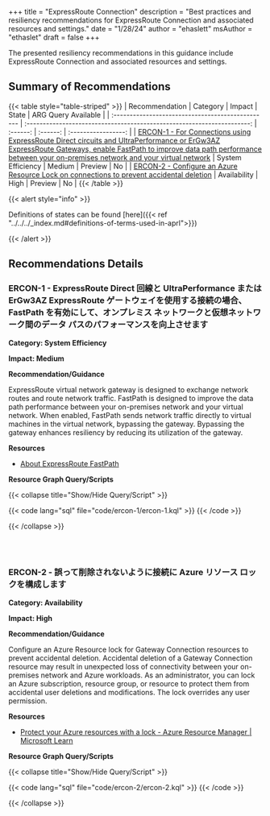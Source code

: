 +++
title = "ExpressRoute Connection"
description = "Best practices and resiliency recommendations for ExpressRoute Connection and associated resources and settings."
date = "1/28/24"
author = "ehaslett"
msAuthor = "ethaslet"
draft = false
+++

The presented resiliency recommendations in this guidance include ExpressRoute Connection and associated resources and settings.

## Summary of Recommendations

{{< table style="table-striped" >}}
| Recommendation | Category | Impact | State | ARG Query Available |
| :------------------------------------------------ | :---------------------------------------------------------------------: | :------: | :------: | :-----------------: |
| [ERCON-1 - For Connections using ExpressRoute Direct circuits and UltraPerformance or ErGw3AZ ExpressRoute Gateways, enable FastPath to improve data path performance between your on-premises network and your virtual network](#ercon-1---for-connections-using-expressroute-direct-circuits-and-ultraperformance-or-ergw3az-expressroute-gateways-enable-fastpath-to-improve-data-path-performance-between-your-on-premises-network-and-your-virtual-network) | System Efficiency | Medium | Preview | No |
| [ERCON-2 - Configure an Azure Resource Lock on connections to prevent accidental deletion](#ercon-2---configure-an-azure-resource-lock-on-connections-to-prevent-accidental-deletion) | Availability | High | Preview | No |
{{< /table >}}

{{< alert style="info" >}}

Definitions of states can be found [here]({{< ref "../../../_index.md#definitions-of-terms-used-in-aprl">}})

{{< /alert >}}

## Recommendations Details

### ERCON-1 - ExpressRoute Direct 回線と UltraPerformance または ErGw3AZ ExpressRoute ゲートウェイを使用する接続の場合、FastPath を有効にして、オンプレミス ネットワークと仮想ネットワーク間のデータ パスのパフォーマンスを向上させます

**Category: System Efficiency**

**Impact: Medium**

**Recommendation/Guidance**

ExpressRoute virtual network gateway is designed to exchange network routes and route network traffic. FastPath is designed to improve the data path performance between your on-premises network and your virtual network. When enabled, FastPath sends network traffic directly to virtual machines in the virtual network, bypassing the gateway. Bypassing the gateway enhances resiliency by reducing its utilization of the gateway.

**Resources**

- [About ExpressRoute FastPath](https://learn.microsoft.com/ja-jp/azure/expressroute/about-fastpath)

**Resource Graph Query/Scripts**

{{< collapse title="Show/Hide Query/Script" >}}

{{< code lang="sql" file="code/ercon-1/ercon-1.kql" >}} {{< /code >}}

{{< /collapse >}}

<br><br>

### ERCON-2 - 誤って削除されないように接続に Azure リソース ロックを構成します

**Category: Availability**

**Impact: High**

**Recommendation/Guidance**

Configure an Azure Resource lock for Gateway Connection resources to prevent accidental deletion. Accidental deletion of a Gateway Connection resource may result in unexpected loss of connectivity between your on-premises network and Azure workloads. As an administrator, you can lock an Azure subscription, resource group, or resource to protect them from accidental user deletions and modifications. The lock overrides any user permission.

**Resources**

- [Protect your Azure resources with a lock - Azure Resource Manager | Microsoft Learn](https://learn.microsoft.com/ja-jp/azure/azure-resource-manager/management/lock-resources?tabs=json)

**Resource Graph Query/Scripts**

{{< collapse title="Show/Hide Query/Script" >}}

{{< code lang="sql" file="code/ercon-2/ercon-2.kql" >}} {{< /code >}}

{{< /collapse >}}

<br><br>

